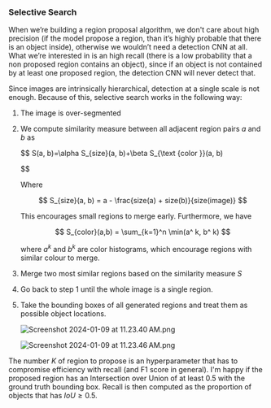 ### Selective Search

When we’re building a region proposal algorithm, we don't care about high precision (if the model propose a region, than it’s highly probable that there is an object inside), otherwise we wouldn’t need a detection CNN at all. What we’re interested in is an high recall (there is a low probability that a non proposed region contains an object), since if an object is not contained by at least one proposed region, the detection CNN will never detect that.

Since images are intrinsically hierarchical, detection at a single scale is not enough. Because of this, selective search works in the following way:

1. The image is over-segmented
2. We compute similarity measure between all adjacent region pairs $a$ and $b$ as 
    
    $$
    S(a, b)=\alpha S_{size}(a, b)+\beta S_{\text {color }}(a, b)
    
    $$
    
    Where 
    
    $$
    S_{size}(a, b) = a - \frac{size(a) + size(b)}{size(image)}
    $$
    
    This encourages small regions to merge early. Furthermore, we have
    
    $$
    S_{color}(a,b) = \sum_{k=1}^n \min(a^ k, b^ k)
    $$
    
    where $a^ k$ and $b^ k$ are color histograms, which encourage regions with similar colour to merge.
    
3. Merge two most similar regions based on the similarity measure $S$
4. Go back to step 1 until the whole image is a single region.
5. Take the bounding boxes of all generated regions and treat them as possible object locations.
    
    ![Screenshot 2024-01-09 at 11.23.40 AM.png](Screenshot_2024-01-09_at_11.23.40_AM.png)
    
    ![Screenshot 2024-01-09 at 11.23.46 AM.png](Screenshot_2024-01-09_at_11.23.46_AM.png)
    

The number $K$ of region to propose is an hyperparameter that has to compromise efficiency with recall (and F1 score in general). I'm happy if the proposed region has an Intersection over Union of at least 0.5 with the ground truth bounding box. Recall is then computed as the proportion of objects that has $IoU \ge 0.5$.